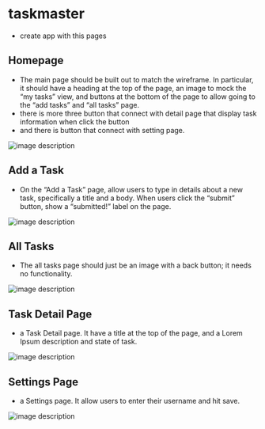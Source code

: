 # taskmaster
- create app with this pages 
## Homepage
- The main page should be built out to match the wireframe. In particular, it should have a heading at the top of the page, an image to mock the “my tasks” view, and buttons at the bottom of the page to allow going to the “add tasks” and “all tasks” page.
- there is more three button that connect with detail page that display task information when click the button
- and there is button that connect with setting page.

![image description](screenshots/home1.png)

## Add a Task
- On the “Add a Task” page, allow users to type in details about a new task, specifically a title and a body. When users click the “submit” button, show a “submitted!” label on the page.

![image description](screenshots/addt.png)

## All Tasks
- The all tasks page should just be an image with a back button; it needs no functionality.

![image description](screenshots/allt.png)

## Task Detail Page
-  a Task Detail page. It  have a title at the top of the page, and a Lorem Ipsum description and state of task.

![image description](screenshots/detail1.png)

## Settings Page
-  a Settings page. It  allow users to enter their username and hit save.

![image description](screenshots/setting.png)